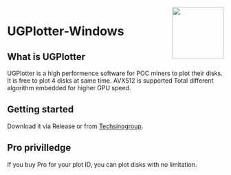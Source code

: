 <img align="right" height="120" src="./icon.png">

UGPlotter-Windows
======


## What is UGPlotter

UGPlotter is a high performence software for POC miners to plot their disks. It is free to plot 4 disks at same time. 
AVX512 is supported
Total different algorithm embedded for higher GPU speed.

## Getting started

Download it via Release or from [Techsinogroup](http://techsinogroup.org).

## Pro privilledge

If you buy Pro for your plot ID, you can plot disks with no limitation.



